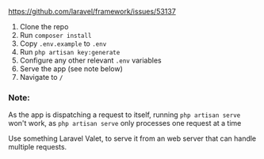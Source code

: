 https://github.com/laravel/framework/issues/53137

1. Clone the repo
2. Run `composer install`
3. Copy `.env.example` to `.env`
4. Run `php artisan key:generate`
5. Configure any other relevant `.env` variables
6. Serve the app (see note below)
7. Navigate to `/`

### Note: 

As the app is dispatching a request to itself, running `php artisan serve` won't work,
as `php artisan serve` only processes one request at a time

Use something Laravel Valet, to serve it from an web server that can handle multiple requests.
